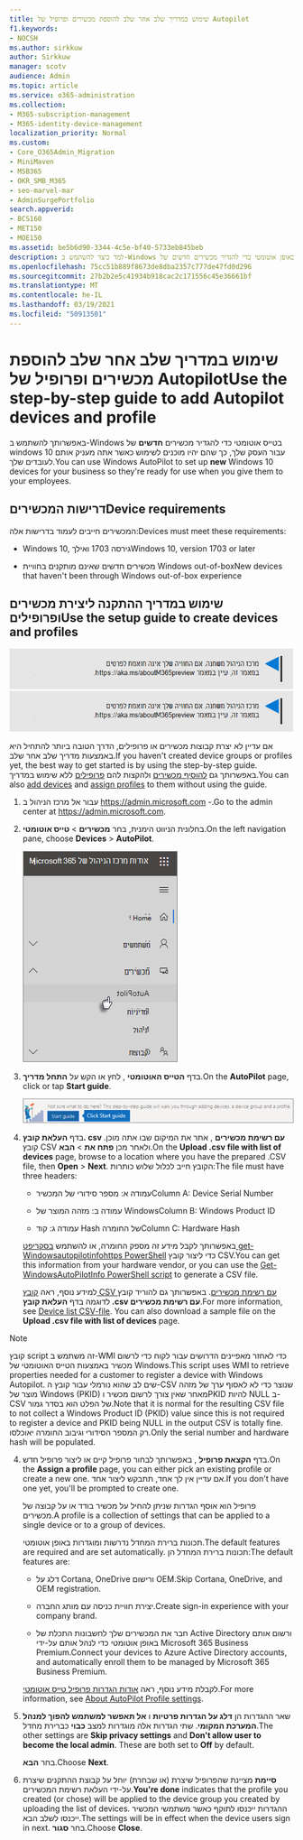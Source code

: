 ```yaml
---
title: שימוש במדריך שלב אחר שלב להוספת מכשירים ופרופיל של Autopilot
f1.keywords:
- NOCSH
ms.author: sirkkuw
author: Sirkkuw
manager: scotv
audience: Admin
ms.topic: article
ms.service: o365-administration
ms.collection:
- M365-subscription-management
- M365-identity-device-management
localization_priority: Normal
ms.custom:
- Core_O365Admin_Migration
- MiniMaven
- MSB365
- OKR_SMB_M365
- seo-marvel-mar
- AdminSurgePortfolio
search.appverid:
- BCS160
- MET150
- MOE150
ms.assetid: be5b6d90-3344-4c5e-bf40-5733eb845beb
description: למד כיצד להשתמש ב-Windows באופן אוטומטי כדי להגדיר מכשירים חדשים של Windows 10 עבור העסק שלך, כך שהם יהיו מוכנים לשימוש בעובדים.
ms.openlocfilehash: 75cc51b889f8673de8dba2357c777de47fd0d296
ms.sourcegitcommit: 27b2b2e5c41934b918cac2c171556c45e36661bf
ms.translationtype: MT
ms.contentlocale: he-IL
ms.lasthandoff: 03/19/2021
ms.locfileid: "50913501"
---
```

# <a name="use-the-step-by-step-guide-to-add-autopilot-devices-and-profile"></a><span data-ttu-id="76776-103">שימוש במדריך שלב אחר שלב להוספת מכשירים ופרופיל של Autopilot</span><span class="sxs-lookup"><span data-stu-id="76776-103">Use the step-by-step guide to add Autopilot devices and profile</span></span>

<span data-ttu-id="76776-104">באפשרותך להשתמש ב-Windows בטייס אוטומטי כדי להגדיר מכשירים **חדשים** של windows 10 עבור העסק שלך, כך שהם יהיו מוכנים לשימוש כאשר אתה מעניק אותם לעובדים שלך.</span><span class="sxs-lookup"><span data-stu-id="76776-104">You can use Windows AutoPilot to set up **new** Windows 10 devices for your business so they're ready for use when you give them to your employees.</span></span>
  
## <a name="device-requirements"></a><span data-ttu-id="76776-105">דרישות המכשירים</span><span class="sxs-lookup"><span data-stu-id="76776-105">Device requirements</span></span>

<span data-ttu-id="76776-106">המכשירים חייבים לעמוד בדרישות אלה:</span><span class="sxs-lookup"><span data-stu-id="76776-106">Devices must meet these requirements:</span></span>
  
- <span data-ttu-id="76776-107">Windows 10, גירסה 1703 ואילך</span><span class="sxs-lookup"><span data-stu-id="76776-107">Windows 10, version 1703 or later</span></span>
    
- <span data-ttu-id="76776-108">מכשירים חדשים שאינם מותקנים בחוויית Windows out-of-box</span><span class="sxs-lookup"><span data-stu-id="76776-108">New devices that haven't been through Windows out-of-box experience</span></span>
    
## <a name="use-the-setup-guide-to-create-devices-and-profiles"></a><span data-ttu-id="76776-109">שימוש במדריך ההתקנה ליצירת מכשירים ופרופילים</span><span class="sxs-lookup"><span data-stu-id="76776-109">Use the setup guide to create devices and profiles</span></span>

<span data-ttu-id="76776-110">[![תווית המיידעת אותך שמרכז הניהול משתנה ושניתן למצוא פרטים נוספים ב- aka.ms/aboutM365preview.](../media/m365admincenterchanging.png)](/office365/admin/microsoft-365-admin-center-preview)</span><span class="sxs-lookup"><span data-stu-id="76776-110">[![Label to let you know the admin center is changing and you can find more details at aka.ms/aboutM365preview.](../media/m365admincenterchanging.png)](/office365/admin/microsoft-365-admin-center-preview)</span></span>

<span data-ttu-id="76776-111">אם עדיין לא יצרת קבוצות מכשירים או פרופילים, הדרך הטובה ביותר להתחיל היא באמצעות מדריך שלב אחר שלב.</span><span class="sxs-lookup"><span data-stu-id="76776-111">If you haven't created device groups or profiles yet, the best way to get started is by using the step-by-step guide.</span></span> <span data-ttu-id="76776-112">באפשרותך גם [להוסיף מכשירים](create-and-edit-autopilot-devices.md) ולהקצות להם [פרופילים](create-and-edit-autopilot-profiles.md) ללא שימוש במדריך.</span><span class="sxs-lookup"><span data-stu-id="76776-112">You can also [add devices](create-and-edit-autopilot-devices.md) and [assign profiles](create-and-edit-autopilot-profiles.md) to them without using the guide.</span></span> 
  
1. <span data-ttu-id="76776-113">עבור אל מרכז הניהול ב <a href="https://go.microsoft.com/fwlink/p/?linkid=837890" target="_blank">https://admin.microsoft.com</a> -.</span><span class="sxs-lookup"><span data-stu-id="76776-113">Go to the admin center at <a href="https://go.microsoft.com/fwlink/p/?linkid=837890" target="_blank">https://admin.microsoft.com</a>.</span></span>

2. <span data-ttu-id="76776-114">בחלונית הניווט הימנית, בחר **מכשירים** \> **טייס אוטומטי**.</span><span class="sxs-lookup"><span data-stu-id="76776-114">On the left navigation pane, choose **Devices** \> **AutoPilot**.</span></span>

    ![במרכז הניהול, בחר התקנים ולאחר מכן לחץ על אוטומטי.](../media/AutoPilot.png)
  
2. <span data-ttu-id="76776-116">בדף **הטייס האוטומטי** , לחץ או הקש על **התחל מדריך**.</span><span class="sxs-lookup"><span data-stu-id="76776-116">On the **AutoPilot** page, click or tap **Start guide**.</span></span>
    
    ![Click Start guide for step-by-step instructions for Autopilot.](../media/31662655-d1e6-437d-87ea-c0dec5da56f7.png)
  
3. <span data-ttu-id="76776-118">בדף **העלאת קובץ. csv עם רשימת מכשירים** , אתר את המיקום שבו אתה מוכן. קובץ CSV ולאחר מכן **פתח את** \> **הבא**.</span><span class="sxs-lookup"><span data-stu-id="76776-118">On the **Upload .csv file with list of devices** page, browse to a location where you have the prepared .CSV file, then **Open** \> **Next**.</span></span> <span data-ttu-id="76776-119">הקובץ חייב לכלול שלוש כותרות:</span><span class="sxs-lookup"><span data-stu-id="76776-119">The file must have three headers:</span></span>
    
    - <span data-ttu-id="76776-120">עמודה א: מספר סידורי של המכשיר</span><span class="sxs-lookup"><span data-stu-id="76776-120">Column A: Device Serial Number</span></span>
    
    - <span data-ttu-id="76776-121">עמודה ב: מזהה המוצר של Windows</span><span class="sxs-lookup"><span data-stu-id="76776-121">Column B: Windows Product ID</span></span>
    
    - <span data-ttu-id="76776-122">עמודה ג: קוד Hash של החומרה</span><span class="sxs-lookup"><span data-stu-id="76776-122">Column C: Hardware Hash</span></span>
    
    <span data-ttu-id="76776-123">באפשרותך לקבל מידע זה מספק החומרה, או להשתמש [בסקריפט get-Windowsautopilotinfohttps PowerShell](https://www.powershellgallery.com/packages/Get-WindowsAutoPilotInfo) כדי ליצור קובץ CSV.</span><span class="sxs-lookup"><span data-stu-id="76776-123">You can get this information from your hardware vendor, or you can use the [Get-WindowsAutoPilotInfo PowerShell script](https://www.powershellgallery.com/packages/Get-WindowsAutoPilotInfo) to generate a CSV file.</span></span> 
    
    <span data-ttu-id="76776-p103">למידע נוסף, ראה [קובץ CSV עם רשימת מכשירים](../admin/misc/device-list.md). באפשרותך גם להוריד קובץ לדוגמה בדף **העלאת קובץ ‎.csv עם רשימת מכשירים**.</span><span class="sxs-lookup"><span data-stu-id="76776-p103">For more information, see [Device list CSV-file](../admin/misc/device-list.md). You can also download a sample file on the **Upload .csv file with list of devices** page.</span></span> 
    
> [!NOTE]
> <span data-ttu-id="76776-126">קובץ script זה משתמש ב-WMI כדי לאחזר מאפיינים הדרושים עבור לקוח כדי לרשום מכשיר באמצעות הטייס האוטומטי של Windows.</span><span class="sxs-lookup"><span data-stu-id="76776-126">This script uses WMI to retrieve properties needed for a customer to register a device with Windows Autopilot.</span></span> <span data-ttu-id="76776-127">שים לב שהוא נורמלי עבור קובץ ה-CSV שנוצר כדי לא לאסוף ערך של מזהה מוצר של Windows (PKID) מאחר שאין צורך לרשום מכשיר וPKID להיות NULL ב-CSV של הפלט הוא בסדר גמור.</span><span class="sxs-lookup"><span data-stu-id="76776-127">Note that it is normal for the resulting CSV file to not collect a Windows Product ID (PKID) value since this is not required to register a device and PKID being NULL in the output CSV is totally fine.</span></span> <span data-ttu-id="76776-128">רק המספר הסידורי וגיבוב החומרה יאוכלסו.</span><span class="sxs-lookup"><span data-stu-id="76776-128">Only the serial number and hardware hash will be populated.</span></span>
    
4. <span data-ttu-id="76776-129">בדף **הקצאת פרופיל** , באפשרותך לבחור פרופיל קיים או ליצור פרופיל חדש.</span><span class="sxs-lookup"><span data-stu-id="76776-129">On the **Assign a profile** page, you can either pick an existing profile or create a new one.</span></span> <span data-ttu-id="76776-130">אם עדיין אין לך אחד, תתבקש ליצור אחד.</span><span class="sxs-lookup"><span data-stu-id="76776-130">If you don't have one yet, you'll be prompted to create one.</span></span> 
    
    <span data-ttu-id="76776-131">פרופיל הוא אוסף הגדרות שניתן להחיל על מכשיר בודד או על קבוצה של מכשירים.</span><span class="sxs-lookup"><span data-stu-id="76776-131">A profile is a collection of settings that can be applied to a single device or to a group of devices.</span></span>
    
    <span data-ttu-id="76776-132">תכונות ברירת המחדל נדרשות ומוגדרות באופן אוטומטי.</span><span class="sxs-lookup"><span data-stu-id="76776-132">The default features are required and are set automatically.</span></span> <span data-ttu-id="76776-133">תכונות ברירת המחדל הן:</span><span class="sxs-lookup"><span data-stu-id="76776-133">The default features are:</span></span>
    
    - <span data-ttu-id="76776-134">דלג על Cortana, OneDrive ורישום OEM.</span><span class="sxs-lookup"><span data-stu-id="76776-134">Skip Cortana, OneDrive, and OEM registration.</span></span>
    
    - <span data-ttu-id="76776-135">יצירת חוויית כניסה עם מותג החברה.</span><span class="sxs-lookup"><span data-stu-id="76776-135">Create sign-in experience with your company brand.</span></span>
    
    - <span data-ttu-id="76776-136">חבר את המכשירים שלך לחשבונות התכלת של Active Directory ורשום אותם באופן אוטומטי כדי לנהל אותם על-ידי Microsoft 365 Business Premium.</span><span class="sxs-lookup"><span data-stu-id="76776-136">Connect your devices to Azure Active Directory accounts, and automatically enroll them to be managed by Microsoft 365 Business Premium.</span></span>
    
    <span data-ttu-id="76776-137">לקבלת מידע נוסף, ראה [אודות הגדרות פרופיל טייס אוטומטי](autopilot-profile-settings.md).</span><span class="sxs-lookup"><span data-stu-id="76776-137">For more information, see [About AutoPilot Profile settings](autopilot-profile-settings.md).</span></span> 
    
5. <span data-ttu-id="76776-138">שאר ההגדרות הן **דלג על הגדרות פרטיות** ו **אל תאפשר למשתמש להפוך למנהל המערכת המקומי**. שתי הגדרות אלה מוגדרות למצב **כבוי** כברירת מחדל.</span><span class="sxs-lookup"><span data-stu-id="76776-138">The other settings are **Skip privacy settings** and **Don't allow user to become the local admin**. These are both set to **Off** by default.</span></span> 
    
    <span data-ttu-id="76776-139">בחר **הבא**.</span><span class="sxs-lookup"><span data-stu-id="76776-139">Choose **Next**.</span></span>
    
6. <span data-ttu-id="76776-140">**סיימת** מציינת שהפרופיל שיצרת (או שבחרת) יוחל על קבוצת ההתקנים שיצרת על-ידי העלאת רשימת המכשירים.</span><span class="sxs-lookup"><span data-stu-id="76776-140">**You're done** indicates that the profile you created (or chose) will be applied to the device group you created by uploading the list of devices.</span></span> <span data-ttu-id="76776-141">ההגדרות ייכנסו לתוקף כאשר משתמשי המכשיר ייכנסו לשלב הבא.</span><span class="sxs-lookup"><span data-stu-id="76776-141">The settings will be in effect when the device users sign in next.</span></span> <span data-ttu-id="76776-142">בחר **סגור**.</span><span class="sxs-lookup"><span data-stu-id="76776-142">Choose **Close**.</span></span>
